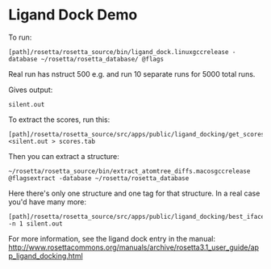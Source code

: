 Ligand Dock Demo
================

To run:

    [path]/rosetta/rosetta_source/bin/ligand_dock.linuxgccrelease -database ~/rosetta/rosetta_database/ @flags

Real run has nstruct 500 e.g. and run 10 separate runs for 5000 total runs.

Gives output:

    silent.out

To extract the scores, run this:

    [path]/rosetta/rosetta_source/src/apps/public/ligand_docking/get_scores.py
    <silent.out > scores.tab

Then you can extract a structure:

    ~/rosetta/rosetta_source/bin/extract_atomtree_diffs.macosgccrelease
    @flagsextract -database ~/rosetta/rosetta_database

Here there's only one structure and one tag for that structure. In a
real case you'd have many more:

    [path]/rosetta/rosetta_source/src/apps/public/ligand_docking/best_ifaceE.py
    -n 1 silent.out

For more information, see the ligand dock entry in the manual:  
http://www.rosettacommons.org/manuals/archive/rosetta3.1_user_guide/app_ligand_docking.html

